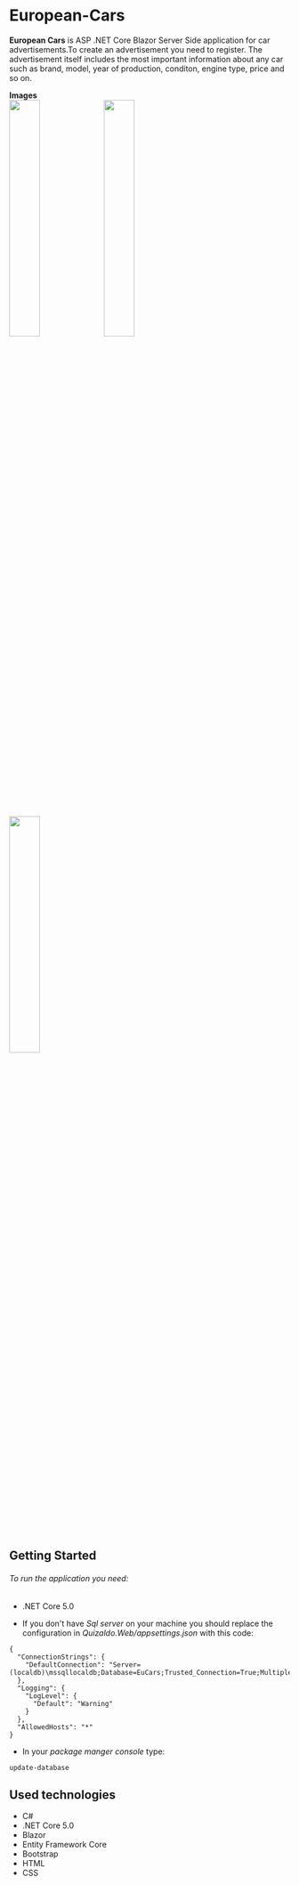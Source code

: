 # European-Cars
**European Cars** is ASP .NET Core Blazor Server Side application for car advertisements.To create an advertisement you need to register. The advertisement itself includes the most important information about any car such as brand, model, year of production, conditon, engine type, price and so on.

**Images**  </br>
<img src="https://i.postimg.cc/NMF5KPwM/Screenshot-3.png" width="33%"></img> <img src="https://i.postimg.cc/bJ5dkHzR/Screenshot-4.png" width="33%"></img> <img src="https://i.postimg.cc/3NDNB4NQ/Screenshot-5.png" width="33%"></img>

## Getting Started

###### To run the application you need:
- .NET Core 5.0 

- If you don't have *Sql server* on your machine you should replace the configuration in *Quizaldo.Web/appsettings.json* with this code:
```
{
  "ConnectionStrings": {
    "DefaultConnection": "Server=(localdb)\mssqllocaldb;Database=EuCars;Trusted_Connection=True;MultipleActiveResultSets=true"
  },
  "Logging": {
    "LogLevel": {
      "Default": "Warning"
    }
  },
  "AllowedHosts": "*"
}
```
- In your *package manger console* type: 

```
update-database
```

## Used technologies
- C#
- .NET Core 5.0
- Blazor
- Entity Framework Core
- Bootstrap
- HTML
- CSS
